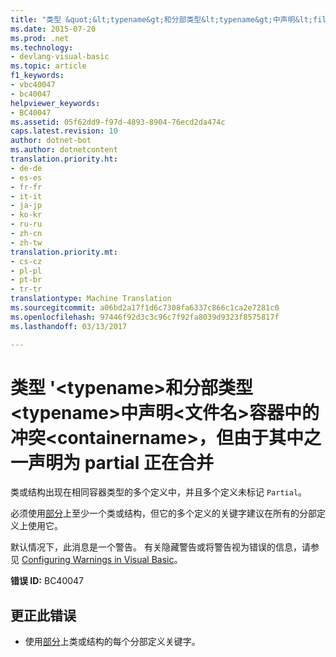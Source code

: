 ```yaml
---
title: "类型 &quot;&lt;typename&gt;和分部类型&lt;typename&gt;中声明&lt;filename&gt;容器中的冲突&lt;containername&gt;，但由于其中之一声明为 partial 正在合并 |Microsoft 文档"
ms.date: 2015-07-20
ms.prod: .net
ms.technology:
- devlang-visual-basic
ms.topic: article
f1_keywords:
- vbc40047
- bc40047
helpviewer_keywords:
- BC40047
ms.assetid: 05f62dd9-f97d-4893-8904-76ecd2da474c
caps.latest.revision: 10
author: dotnet-bot
ms.author: dotnetcontent
translation.priority.ht:
- de-de
- es-es
- fr-fr
- it-it
- ja-jp
- ko-kr
- ru-ru
- zh-cn
- zh-tw
translation.priority.mt:
- cs-cz
- pl-pl
- pt-br
- tr-tr
translationtype: Machine Translation
ms.sourcegitcommit: a06bd2a17f1d6c7308fa6337c866c1ca2e7281c0
ms.openlocfilehash: 97446f92d3c3c96c7f92fa8039d9323f8575817f
ms.lasthandoff: 03/13/2017

---
```

# <a name="type-39lttypenamegt39-and-partial-type-39lttypenamegt39-declared-in-39ltfilenamegt39-conflict-in-container-39ltcontainernamegt39-but-are-being-merged-because-one-of-them-is-declared-partial"></a>类型 '&lt;typename&gt;和分部类型&lt;typename&gt;中声明&lt;文件名&gt;容器中的冲突&lt;containername&gt;，但由于其中之一声明为 partial 正在合并
类或结构出现在相同容器类型的多个定义中，并且多个定义未标记 `Partial`。  
  
 必须使用[部分](../../visual-basic/language-reference/modifiers/partial.md)上至少一个类或结构，但它的多个定义的关键字建议在所有的分部定义上使用它。  
  
 默认情况下，此消息是一个警告。 有关隐藏警告或将警告视为错误的信息，请参见 [Configuring Warnings in Visual Basic](https://docs.microsoft.com/visualstudio/ide/configuring-warnings-in-visual-basic)。  
  
 **错误 ID:** BC40047  
  
## <a name="to-correct-this-error"></a>更正此错误  
  
-   使用[部分](../../visual-basic/language-reference/modifiers/partial.md)上类或结构的每个分部定义关键字。
